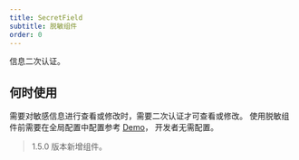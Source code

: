```yaml
---
title: SecretField
subtitle: 脱敏组件
order: 0
---
```


信息二次认证。

## 何时使用

需要对敏感信息进行查看或修改时，需要二次认证才可查看或修改。
使用脱敏组件前需要在全局配置中配置参考 [Demo](/zh/procmp/data-entry/secretField#在表单中显示)， 开发者无需配置。

> 1.5.0 版本新增组件。
